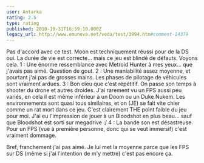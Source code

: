 ```yaml
---
user: Antarka
rating: 2.5
type: rating
published: 2010-10-31T16:59:10.000Z
legacy_url: http://www.emunova.net/veda/test/3994.htm#comment-14379
---
```

Pas d'accord avec ce test.
Moon est techniquement réussi pour de la DS oui. La durée de vie est correcte... mais ce jeu est blindé de défauts. Voyons cela.
1 : Une énorme ressemblance avec Metroid Hunter à mes yeux... que j'avais pas aimé. Question de gout.
2 : Une maniabilité assez moyenne, et pourtant j'ai pas de grosses mains. Les phases de pilotage de véhicules sont vraiment ardues.
3 : Bon dieu que c'est répétitif. On passe son temps à shooter du drone et autres droides. J'ai rarement vu un FPS aussi peu variés, en cela il est même inférieur à un Doom ou un Duke Nukem. Les environnements sont quasi tous similaires, et on (JE) se fait vite chier comme un rat mort dans ce jeu. C'est clairement THE point faible du jeu pour moi. J'ai eu l'impression de jouer à un Bloodshot en plus beau... sauf que Bloodshot est sorti sur megadrive :/
4 : La bande son est désastreuse. Pour un FPS (vue à première personne, donc qui se veut immersif) c'est vraiment dommage.
 
Bref, franchement j'ai pas aimé. Je lui met la moyenne parce que les FPS sur DS (même si j'ai l'intention de m'y mettre) c'est pas encore ça.